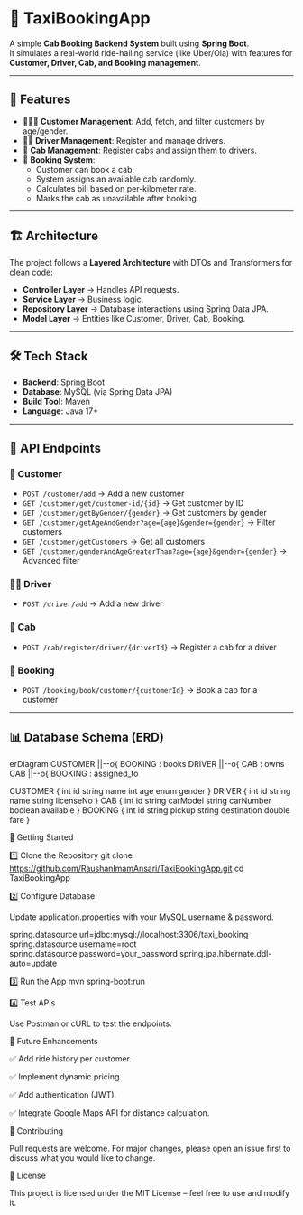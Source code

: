# 🚖 TaxiBookingApp

A simple **Cab Booking Backend System** built using **Spring Boot**.  
It simulates a real-world ride-hailing service (like Uber/Ola) with features for **Customer, Driver, Cab, and Booking management**.  

---

## 📌 Features
- 🧑‍🤝‍🧑 **Customer Management**: Add, fetch, and filter customers by age/gender.  
- 👨‍✈️ **Driver Management**: Register and manage drivers.  
- 🚕 **Cab Management**: Register cabs and assign them to drivers.  
- 📖 **Booking System**:  
  - Customer can book a cab.  
  - System assigns an available cab randomly.  
  - Calculates bill based on per-kilometer rate.  
  - Marks the cab as unavailable after booking.  

---

## 🏗️ Architecture
The project follows a **Layered Architecture** with DTOs and Transformers for clean code:  

- **Controller Layer** → Handles API requests.  
- **Service Layer** → Business logic.  
- **Repository Layer** → Database interactions using Spring Data JPA.  
- **Model Layer** → Entities like Customer, Driver, Cab, Booking.  

---

## 🛠️ Tech Stack
- **Backend**: Spring Boot  
- **Database**: MySQL (via Spring Data JPA)  
- **Build Tool**: Maven  
- **Language**: Java 17+  

---

## 🔑 API Endpoints

### 👤 Customer
- `POST /customer/add` → Add a new customer  
- `GET /customer/get/customer-id/{id}` → Get customer by ID  
- `GET /customer/getByGender/{gender}` → Get customers by gender  
- `GET /customer/getAgeAndGender?age={age}&gender={gender}` → Filter customers  
- `GET /customer/getCustomers` → Get all customers  
- `GET /customer/genderAndAgeGreaterThan?age={age}&gender={gender}` → Advanced filter  

### 👨‍✈️ Driver
- `POST /driver/add` → Add a new driver  

### 🚕 Cab
- `POST /cab/register/driver/{driverId}` → Register a cab for a driver  

### 📖 Booking
- `POST /booking/book/customer/{customerId}` → Book a cab for a customer  

---

## 📊 Database Schema (ERD)

erDiagram
    CUSTOMER ||--o{ BOOKING : books
    DRIVER ||--o{ CAB : owns
    CAB ||--o{ BOOKING : assigned_to
    
  CUSTOMER {
        int id
        string name
        int age
        enum gender
    }
    DRIVER {
        int id
        string name
        string licenseNo
    }
    CAB {
        int id
        string carModel
        string carNumber
        boolean available
    }
    BOOKING {
        int id
        string pickup
        string destination
        double fare
    }

🚀 Getting Started

1️⃣ Clone the Repository
git clone https://github.com/RaushanImamAnsari/TaxiBookingApp.git
cd TaxiBookingApp

2️⃣ Configure Database

Update application.properties with your MySQL username & password.

spring.datasource.url=jdbc:mysql://localhost:3306/taxi_booking
spring.datasource.username=root
spring.datasource.password=your_password
spring.jpa.hibernate.ddl-auto=update

3️⃣ Run the App
mvn spring-boot:run

4️⃣ Test APIs

Use Postman or cURL to test the endpoints.

📌 Future Enhancements

✅ Add ride history per customer.

✅ Implement dynamic pricing.

✅ Add authentication (JWT).

✅ Integrate Google Maps API for distance calculation.

🤝 Contributing

Pull requests are welcome. For major changes, please open an issue first to discuss what you would like to change.

📜 License

This project is licensed under the MIT License – feel free to use and modify it.
